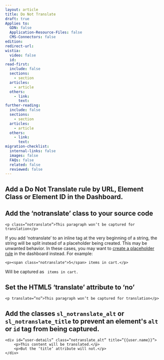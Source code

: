 ```yaml
---
layout: article
title: Do Not Translate
draft: true
Applies to:
  GDN: false
  Application-Resource-Files: false
  CMS-Connectors: false
edition:
redirect-url:
wistia:
  video: false
  id:
read-first:
  include: false
  sections:
    - section
  articles:
    - article
  others:
    - link:
      text:
further-reading:
  include: false
  sections:
    - section
  articles:
    - article
  others:
    - link:
      text:
migration-checklist:
  internal-links: false
  images: false
  FAQs: false
  related: false
  reviewed: false
---
```


## Add a Do Not Translate rule by URL, Element Class or Element ID in the Dashboard.


## Add the ‘notranslate’ class to your source code

~~~
<p class=”notranslate”>This paragraph won’t be captured for translation</p>
~~~

If you add ‘notranslate’ to an inline tag at the very beginning of a string, the string will be split instead of a placeholder being created. This may be unwanted behavior. In these cases, you may want to [create a placeholder rule]() in the dashboard instead. For example:

~~~
<p><span class="notranslate">5</span> items in cart.</p>
~~~

Will be captured as ` items in cart.`

## Set the HTML5 ‘translate’ attribute to ‘no’

~~~
<p translate=”no”>This paragraph won’t be captured for translation</p>
~~~

## Add the classes `sl_notranslate_alt` or `sl_notranslate_title` to prevent an element's `alt` or `id` tag from being captured.

~~~
<div id=”user-details” class=”notranslate_alt” title=”{{user.name}}”>
	<p>This content will be translated.</p>
	<p>But the ‘title’ attribute will not.</p>
</div>
~~~

